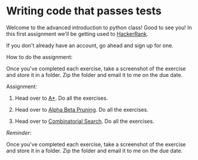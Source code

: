 # Writing code that passes tests

Welcome to the advanced introduction to python class!  Good to see you!  In this first assignment we'll be getting used to [HackerRank](https://www.hackerrank.com/).

If you don't already have an account, go ahead and sign up for one.

How to do the assignment:

Once you've completed each exercise, take a screenshot of the exercise and store it in a folder.  Zip the folder and email it to me on the due date.

Assignment:

1. Head over to [A*](https://www.hackerrank.com/domains/ai/astar-search).  Do all the exercises.

2. Head over to [Alpha Beta Pruning](https://www.hackerrank.com/domains/ai/alpha-beta-pruning).  Do all the exercises.

3. Head over to [Combinatorial Search](https://www.hackerrank.com/domains/ai/combinatorial-search-theory).  Do all the exercises.

*Reminder*: 

Once you've completed each exercise, take a screenshot of the exercise and store it in a folder.  Zip the folder and email it to me on the due date.

